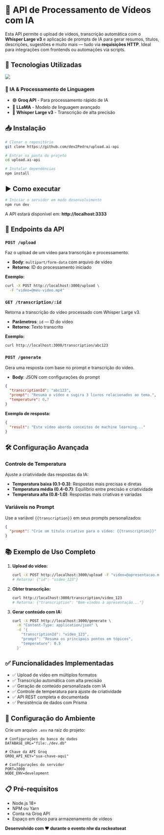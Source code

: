  # 📡 API de Processamento de Vídeos com IA

Esta API permite o upload de vídeos, transcrição automática com o **Whisper Large v3** e aplicação de prompts de IA para gerar resumos, títulos, descrições, sugestões e muito mais — tudo via **requisições HTTP**. Ideal para integrações com frontends ou automações via scripts.

## 🚀 Tecnologias Utilizadas

<p align="left">
  <img src="https://skillicons.dev/icons?i=nodejs,fastify,prisma" />
</p>

### 🤖 IA & Processamento de Linguagem
- 🟢 **Groq API** - Para processamento rápido de IA
- 🦙 **LLaMA** - Modelo de linguagem avançado
- 🎤 **Whisper Large v3** - Transcrição de alta precisão

## 📥 Instalação

```bash
# Clonar o repositório
git clone https://github.com/dev2Pedro/upload.ai-api

# Entrar na pasta do projeto
cd upload.ai-api

# Instalar dependências
npm install
```

## ▶️ Como executar

```bash
# Iniciar o servidor em modo desenvolvimento
npm run dev
```

A API estará disponível em: **http://localhost:3333**

## 📡 Endpoints da API

### `POST /upload`
Faz o upload de um vídeo para transcrição e processamento.

- **Body**: `multipart/form-data` com arquivo de vídeo
- **Retorno**: ID do processamento iniciado

**Exemplo:**
```bash
curl -X POST http://localhost:3000/upload \
  -F "video=@meu-video.mp4"
```

### `GET /transcription/:id`
Retorna a transcrição do vídeo processado com Whisper Large v3.

- **Parâmetros**: `id` — ID do vídeo
- **Retorno**: Texto transcrito

**Exemplo:**
```bash
curl http://localhost:3000/transcription/abc123
```

### `POST /generate`
Gera uma resposta com base no prompt e transcrição do vídeo.

- **Body**: JSON com configurações do prompt

```json
{
  "transcriptionId": "abc123",
  "prompt": "Resuma o vídeo e sugira 3 livros relacionados ao tema.",
  "temperature": 0.7
}
```

**Exemplo de resposta:**
```json
{
  "result": "Este vídeo aborda conceitos de machine learning..."
}
```

## 🛠️ Configuração Avançada

### Controle de Temperatura
Ajuste a criatividade das respostas da IA:

- **Temperatura baixa (0.1-0.3)**: Respostas mais precisas e diretas
- **Temperatura média (0.4-0.7)**: Equilíbrio entre precisão e criatividade
- **Temperatura alta (0.8-1.0)**: Respostas mais criativas e variadas

### Variáveis no Prompt
Use a variável `{{transcription}}` em seus prompts personalizados:

```json
{
  "prompt": "Crie um título criativo para o vídeo: {{transcription}}"
}
```

## 📚 Exemplo de Uso Completo

1. **Upload do vídeo:**
   ```bash
   curl -X POST http://localhost:3000/upload -F "video=@apresentacao.mp4"
   # Retorna: {"id": "video_123"}
   ```

2. **Obter transcrição:**
   ```bash
   curl http://localhost:3000/transcription/video_123
   # Retorna: {"transcription": "Bem-vindos à apresentação..."}
   ```

3. **Gerar conteúdo com IA:**
   ```bash
   curl -X POST http://localhost:3000/generate \
     -H "Content-Type: application/json" \
     -d '{
       "transcriptionId": "video_123",
       "prompt": "Resuma os principais pontos em tópicos",
       "temperature": 0.5
     }'
   ```

## ✅ Funcionalidades Implementadas

- ✅ Upload de vídeo em múltiplos formatos
- ✅ Transcrição automática com alta precisão
- ✅ Geração de conteúdo personalizada com IA
- ✅ Controle de temperatura para ajuste de criatividade
- ✅ API REST completa e documentada
- ✅ Persistência de dados com Prisma

## 🔧 Configuração do Ambiente

Crie um arquivo `.env` na raiz do projeto:

```env
# Configurações do banco de dados
DATABASE_URL="file:./dev.db"

# Chave da API Groq
GROQ_API_KEY="sua-chave-aqui"

# Configurações do servidor
PORT=3000
NODE_ENV=development
```

## 📋 Pré-requisitos

- Node.js 18+ 
- NPM ou Yarn
- Conta na Groq API
- Espaço em disco para armazenamento de vídeos

**Desenvolvido com ❤️ durante o evento nlw da rockeatseat**
